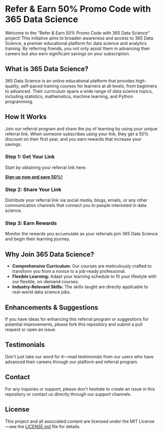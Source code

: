 # Refer & Earn 50% Promo Code with 365 Data Science

Welcome to the "Refer & Earn 50% Promo Code with 365 Data Science" project! This initiative aims to broaden awareness and access to 365 Data Science, a premier educational platform for data science and analytics training. By referring friends, you not only assist them in advancing their careers but also earn significant savings on your subscription.

## What is 365 Data Science?

365 Data Science is an online educational platform that provides high-quality, self-paced training courses for learners at all levels, from beginners to advanced. Their curriculum spans a wide range of data science topics, including statistics, mathematics, machine learning, and Python programming.

## How It Works

Join our referral program and share the joy of learning by using your unique referral link. When someone subscribes using your link, they get a 50% discount on their first year, and you earn rewards that increase your savings.

### Step 1: Get Your Link

Start by obtaining your referral link here:

[**Sign up now and save 50%!**](https://365datascience.com/r/84bbe72a83eecd78711b03aeddae25)

### Step 2: Share Your Link

Distribute your referral link via social media, blogs, emails, or any other communication channels that connect you to people interested in data science.

### Step 3: Earn Rewards

Monitor the rewards you accumulate as your referrals join 365 Data Science and begin their learning journey.

## Why Join 365 Data Science?

- **Comprehensive Curriculum:** Our courses are meticulously crafted to transform you from a novice to a job-ready professional.
- **Flexible Learning:** Adapt your learning schedule to fit your lifestyle with our flexible, on-demand courses.
- **Industry-Relevant Skills:** The skills taught are directly applicable to real-world data science jobs.

## Enhancements & Suggestions

If you have ideas for enhancing this referral program or suggestions for potential improvements, please fork this repository and submit a pull request or open an issue.

## Testimonials

Don't just take our word for it—read testimonials from our users who have advanced their careers through our platform and referral program.

## Contact

For any inquiries or support, please don't hesitate to create an issue in this repository or contact us directly through our support channels.

## License

This project and all associated content are licensed under the MIT License—see the [LICENSE.md](LICENSE.md) file for details.
